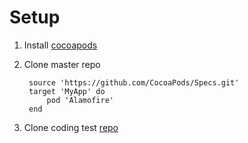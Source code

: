 # Setup

1. Install [cocoapods](https://cocoapods.org/)
2. Clone master repo

		source 'https://github.com/CocoaPods/Specs.git'
		target 'MyApp' do
			pod 'Alamofire'
		end
                
3. Clone coding test [repo]()
